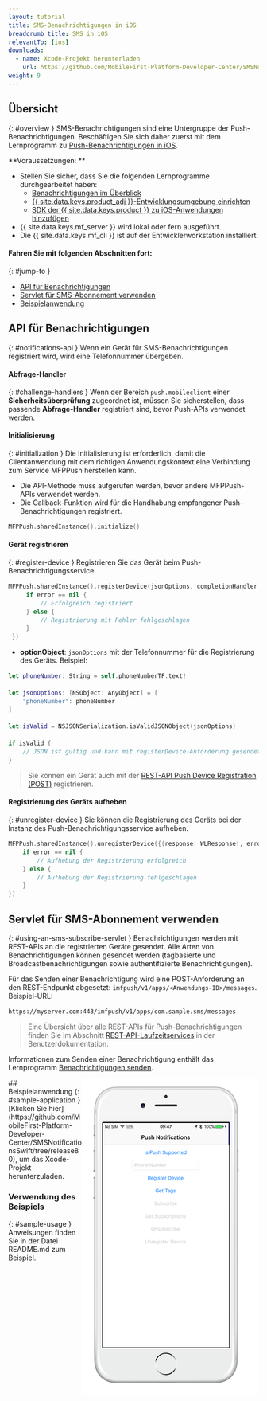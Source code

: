 ```yaml
---
layout: tutorial
title: SMS-Benachrichtigungen in iOS
breadcrumb_title: SMS in iOS
relevantTo: [ios]
downloads:
  - name: Xcode-Projekt herunterladen
    url: https://github.com/MobileFirst-Platform-Developer-Center/SMSNotificationsSwift/tree/release80
weight: 9
---
```

<!-- NLS_CHARSET=UTF-8 -->
## Übersicht
{: #overview }
SMS-Benachrichtigungen sind eine Untergruppe der Push-Benachrichtigungen.
Beschäftigen Sie sich daher zuerst mit dem Lernprogramm zu [Push-Benachrichtigungen in iOS](../../). 

**Voraussetzungen: **

* Stellen Sie sicher, dass Sie die folgenden Lernprogramme durchgearbeitet haben: 
  * [Benachrichtigungen im Überblick](../../)
  * [{{ site.data.keys.product_adj }}-Entwicklungsumgebung einrichten](../../../installation-configuration/#installing-a-development-environment)
  * [SDK der {{ site.data.keys.product }} zu iOS-Anwendungen hinzufügen](../../../application-development/sdk/ios)
* {{ site.data.keys.mf_server }} wird lokal oder fern ausgeführt. 
* Die {{ site.data.keys.mf_cli }} ist auf der Entwicklerworkstation installiert. 

#### Fahren Sie mit folgenden Abschnitten fort: 
{: #jump-to }
* [API für Benachrichtigungen](#notifications-api)   
* [Servlet für SMS-Abonnement verwenden](#using-an-sms-subscribe-servlet)     
* [Beispielanwendung](#sample-application)

## API für Benachrichtigungen
{: #notifications-api }
Wenn ein Gerät für SMS-Benachrichtigungen registriert wird, wird eine Telefonnummer übergeben. 

#### Abfrage-Handler
{: #challenge-handlers }
Wenn der Bereich `push.mobileclient` einer **Sicherheitsüberprüfung** zugeordnet ist,
müssen Sie sicherstellen, dass passende **Abfrage-Handler** registriert sind, bevor Push-APIs verwendet werden. 

#### Initialisierung
{: #initialization }
Die Initialisierung ist erforderlich, damit die Clientanwendung mit dem richtigen Anwendungskontext eine Verbindung zum Service MFPPush herstellen kann. 

* Die API-Methode muss aufgerufen werden, bevor andere MFPPush-APIs verwendet werden.
* Die Callback-Funktion wird für die Handhabung empfangener Push-Benachrichtigungen registriert. 

```swift
MFPPush.sharedInstance().initialize()
```

#### Gerät registrieren
{: #register-device }
Registrieren Sie das Gerät beim Push-Benachrichtigungsservice. 

```swift
MFPPush.sharedInstance().registerDevice(jsonOptions, completionHandler: {(response: WLResponse!, error: NSError!) -> Void in
     if error == nil {
         // Erfolgreich registriert
     } else {
         // Registrierung mit Fehler fehlgeschlagen
     }
 })
```

* **optionObject**: `jsonOptions` mit der Telefonnummer für die Registrierung des Geräts. Beispiel: 

```swift
let phoneNumber: String = self.phoneNumberTF.text!

let jsonOptions: [NSObject: AnyObject] = [
    "phoneNumber": phoneNumber
]

let isValid = NSJSONSerialization.isValidJSONObject(jsonOptions)

if isValid {
    // JSON ist gültig und kann mit registerDevice-Anforderung gesendet werden
}

```

> Sie können ein Gerät auch
mit der [REST-API Push Device Registration (POST)](http://www.ibm.com/support/knowledgecenter/en/SSHS8R_8.0.0/com.ibm.worklight.apiref.doc/rest_runtime/r_restapi_push_device_registration_post.html)
registrieren.
#### Registrierung des Geräts aufheben
{: #unregister-device }
Sie können die Registrierung des Geräts bei der Instanz des Push-Benachrichtigungsservice
aufheben. 

```swift
MFPPush.sharedInstance().unregisterDevice({(response: WLResponse!, error: NSError!) -> Void in
    if error == nil {
        // Aufhebung der Registrierung erfolgreich
    } else {
        // Aufhebung der Registrierung fehlgeschlagen
    }
})
```

## Servlet für SMS-Abonnement verwenden
{: #using-an-sms-subscribe-servlet }
Benachrichtigungen werden mit REST-APIs an die registrierten Geräte gesendet. Alle Arten von Benachrichtigungen
können gesendet werden (tagbasierte und Broadcastbenachrichtigungen sowie authentifizierte Benachrichtigungen). 

Für das Senden einer Benachrichtigung wird eine POST-Anforderung an den REST-Endpunkt abgesetzt: `imfpush/v1/apps/<Anwendungs-ID>/messages`.  
Beispiel-URL:  

```bash
https://myserver.com:443/imfpush/v1/apps/com.sample.sms/messages
```

> Eine Übersicht über alle REST-APIs für Push-Benachrichtigungen finden Sie im Abschnitt <a href="https://www.ibm.com/support/knowledgecenter/SSHS8R_8.0.0/com.ibm.worklight.apiref.doc/rest_runtime/c_restapi_runtime.html">REST-API-Laufzeitservices</a> in der Benutzerdokumentation.

Informationen zum Senden einer Benachrichtigung enthält das Lernprogramm [Benachrichtigungen senden](../../sending-notifications). 

<img alt="Beispielanwendung" src="sample-app.png" style="float:right"/>
## Beispielanwendung
{: #sample-application }
[Klicken Sie hier](https://github.com/MobileFirst-Platform-Developer-Center/SMSNotificationsSwift/tree/release80), um das Xcode-Projekt herunterzuladen. 

### Verwendung des Beispiels
{: #sample-usage }
Anweisungen finden Sie in der Datei README.md zum Beispiel. 



